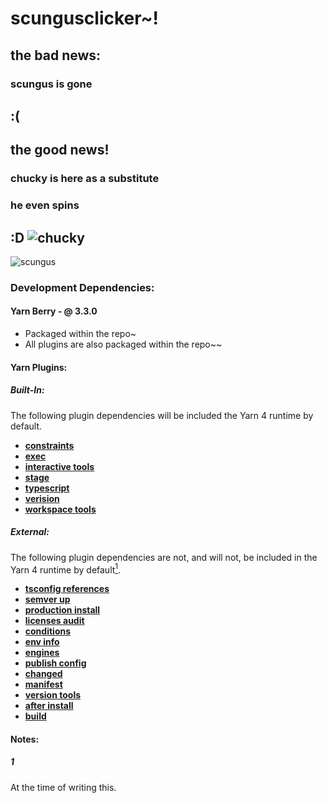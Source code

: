 <!-- markdownlint-disable MD033 -->
# scungusclicker~&excl;

## the bad news&colon;

### scungus is gone

## :(

## the good news&excl;

### chucky is here as a substitute

### he even **spins**

## :D ![chucky](public/chucky.ico)

![scungus](https://raw.githubusercontent.com/voidei/scungusclicker-archive/main/src/img/scungus.gif)

### Development Dependencies&colon;

#### Yarn Berry &dash; &commat; 3.3.0

- Packaged within the repo~
- All plugins are also packaged within the repo~~

#### Yarn Plugins&colon;

##### Built-In&colon;

The following plugin dependencies will be included the Yarn 4 runtime by default.

- **[constraints](https://github.com/yarnpkg/berry/tree/master/packages/plugin-constraints)**
- **[exec](https://github.com/yarnpkg/berry/tree/master/packages/plugin-exec)**
- **[interactive tools](https://github.com/yarnpkg/berry/tree/master/packages/plugin-interactive-tools)**
- **[stage](https://github.com/yarnpkg/berry/tree/master/packages/plugin-stage)**
- **[typescript](https://github.com/yarnpkg/berry/tree/master/packages/plugin-typescript)**
- **[verision](https://github.com/yarnpkg/berry/tree/master/packages/plugin-version)**
- **[workspace tools](https://github.com/yarnpkg/berry/tree/master/packages/plugin-workspace-tools)**

##### External&colon;

The following plugin dependencies are not, and will not, be included in the Yarn 4 runtime by default[<sup>1</sup>](#1).

- **[tsconfig references](https://github.com/Dcard/yarn-plugins/tree/master/packages/tsconfig-references)**
- **[semver up](https://github.com/tophat/yarn-plugin-semver-up)**
- **[production install](https://gitlab.com/Larry1123/yarn-contrib/-/blob/master/packages/plugin-production-install/README.md)**
- **[licenses audit](https://github.com/tophat/yarn-plugin-licenses)**
- **[conditions](https://github.com/nicolo-ribaudo/yarn-plugin-conditions)**
- **[env info](https://github.com/TheKnarf/yarn-plugin-envinfo)**
- **[engines](https://github.com/devoto13/yarn-plugin-engines)**
- **[publish config](https://github.com/alizeait/yarn-plugin-publishconfig)**
- **[changed](https://github.com/Dcard/yarn-plugins/tree/master/packages/changed)**
- **[manifest](https://github.com/indooorsman/yarn-plugins/blob/main/packages/yarn-plugin-manifest/readme.md)**
- **[version tools](https://github.com/indooorsman/yarn-plugins/blob/main/packages/yarn-plugin-version-tools/readme.md)**
- **[after install](https://github.com/mhassan1/yarn-plugin-after-install)**
- **[build](https://yarn.build/)**

#### Notes&colon;

##### 1

At the time of writing this.
